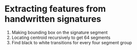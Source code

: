 # Extracting features from handwritten signatures
  
  1. Making bounding box on the signature segment
  2. Locating centroid recursively to get 64 segments
  3. Find black to white transitions for every four segment group
